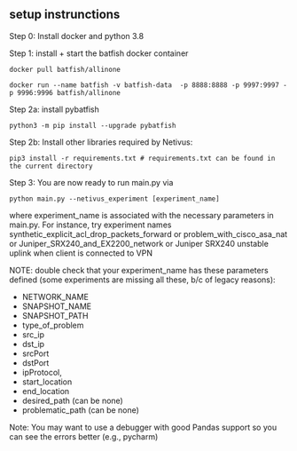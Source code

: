 ## setup instrunctions ##

Step 0: Install docker and python 3.8

Step 1: install + start the batfish docker container

```
docker pull batfish/allinone

docker run --name batfish -v batfish-data  -p 8888:8888 -p 9997:9997 -p 9996:9996 batfish/allinone
```

Step 2a: install pybatfish
```
python3 -m pip install --upgrade pybatfish
```

Step 2b: Install other libraries required by Netivus:
```
pip3 install -r requirements.txt # requirements.txt can be found in the current directory
```


Step 3: You are now ready to run main.py via

```
python main.py --netivus_experiment [experiment_name]
```
where experiment_name is associated with the necessary parameters in main.py. For instance, try experiment names
synthetic_explicit_acl_drop_packets_forward or problem_with_cisco_asa_nat or Juniper_SRX240_and_EX2200_network
or Juniper SRX240 unstable uplink when client is connected to VPN

NOTE: double check that your experiment_name has these parameters defined (some experiments are missing all these, b/c of legacy reasons):
* NETWORK_NAME
* SNAPSHOT_NAME
* SNAPSHOT_PATH
* type_of_problem
* src_ip
* dst_ip
* srcPort
* dstPort
* ipProtocol,
* start_location
* end_location
* desired_path (can be none)
* problematic_path (can be none)

Note: You may want to use a debugger with good Pandas support so you can see the errors better (e.g., pycharm)